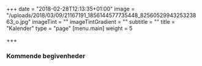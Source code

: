 +++
date = "2018-02-28T12:13:35+01:00"
image = "/uploads/2018/03/09/21167191_1856144577735448_8256052994325323863_o.jpg"
imageTint = ""
imageTintGradient = ""
subtitle = ""
title = "Kalender"
type = "page"
[menu.main]
weight = 5

+++
### Kommende begivenheder
